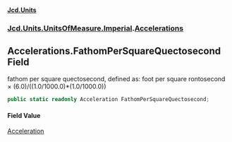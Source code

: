 #### [Jcd.Units](index.md 'index')
### [Jcd.Units.UnitsOfMeasure.Imperial](Jcd.Units.UnitsOfMeasure.Imperial.md 'Jcd.Units.UnitsOfMeasure.Imperial').[Accelerations](Accelerations.md 'Jcd.Units.UnitsOfMeasure.Imperial.Accelerations')

## Accelerations.FathomPerSquareQuectosecond Field

fathom per square quectosecond, defined as: foot per square rontosecond × (6.0)/((1.0/1000.0)*(1.0/1000.0))

```csharp
public static readonly Acceleration FathomPerSquareQuectosecond;
```

#### Field Value
[Acceleration](Acceleration.md 'Jcd.Units.UnitTypes.Acceleration')
